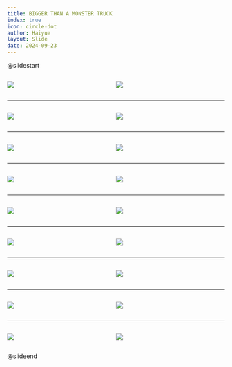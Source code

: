 ```yaml
---
title: BIGGER THAN A MONSTER TRUCK
index: true
icon: circle-dot
author: Haiyue
layout: Slide
date: 2024-09-23
---
```

 
@slidestart

<div style="display:flex">
<div style="flex:1">

![](https://raw.githubusercontent.com/yclord/reading/refs/heads/master/english/Level-L/BIGGER%20THAN%20A%20MONSTER%20TRUCK/001.webp)
</div>
<div style="flex:1">

![](https://raw.githubusercontent.com/yclord/reading/refs/heads/master/english/Level-L/BIGGER%20THAN%20A%20MONSTER%20TRUCK/002.webp)
</div>
</div>

---

<div style="display:flex">
<div style="flex:1">

![](https://raw.githubusercontent.com/yclord/reading/refs/heads/master/english/Level-L/BIGGER%20THAN%20A%20MONSTER%20TRUCK/003.webp)
</div>
<div style="flex:1">

![](https://raw.githubusercontent.com/yclord/reading/refs/heads/master/english/Level-L/BIGGER%20THAN%20A%20MONSTER%20TRUCK/004.webp)
</div>
</div>

---

<div style="display:flex">
<div style="flex:1">

![](https://raw.githubusercontent.com/yclord/reading/refs/heads/master/english/Level-L/BIGGER%20THAN%20A%20MONSTER%20TRUCK/005.webp)
</div>
<div style="flex:1">

![](https://raw.githubusercontent.com/yclord/reading/refs/heads/master/english/Level-L/BIGGER%20THAN%20A%20MONSTER%20TRUCK/006.webp)
</div>
</div>

---

<div style="display:flex">
<div style="flex:1">

![](https://raw.githubusercontent.com/yclord/reading/refs/heads/master/english/Level-L/BIGGER%20THAN%20A%20MONSTER%20TRUCK/007.webp)
</div>
<div style="flex:1">

![](https://raw.githubusercontent.com/yclord/reading/refs/heads/master/english/Level-L/BIGGER%20THAN%20A%20MONSTER%20TRUCK/008.webp)
</div>
</div>

---

<div style="display:flex">
<div style="flex:1">

![](https://raw.githubusercontent.com/yclord/reading/refs/heads/master/english/Level-L/BIGGER%20THAN%20A%20MONSTER%20TRUCK/009.webp)
</div>
<div style="flex:1">

![](https://raw.githubusercontent.com/yclord/reading/refs/heads/master/english/Level-L/BIGGER%20THAN%20A%20MONSTER%20TRUCK/010.webp)
</div>
</div>

---

<div style="display:flex">
<div style="flex:1">

![](https://raw.githubusercontent.com/yclord/reading/refs/heads/master/english/Level-L/BIGGER%20THAN%20A%20MONSTER%20TRUCK/011.webp)
</div>
<div style="flex:1">

![](https://raw.githubusercontent.com/yclord/reading/refs/heads/master/english/Level-L/BIGGER%20THAN%20A%20MONSTER%20TRUCK/012.webp)
</div>
</div>

---

<div style="display:flex">
<div style="flex:1">

![](https://raw.githubusercontent.com/yclord/reading/refs/heads/master/english/Level-L/BIGGER%20THAN%20A%20MONSTER%20TRUCK/013.webp)
</div>
<div style="flex:1">

![](https://raw.githubusercontent.com/yclord/reading/refs/heads/master/english/Level-L/BIGGER%20THAN%20A%20MONSTER%20TRUCK/014.webp)
</div>
</div>

---

<div style="display:flex">
<div style="flex:1">

![](https://raw.githubusercontent.com/yclord/reading/refs/heads/master/english/Level-L/BIGGER%20THAN%20A%20MONSTER%20TRUCK/015.webp)
</div>
<div style="flex:1">

![](https://raw.githubusercontent.com/yclord/reading/refs/heads/master/english/Level-L/BIGGER%20THAN%20A%20MONSTER%20TRUCK/016.webp)
</div>
</div>

---

<div style="display:flex">
<div style="flex:1">

![](https://raw.githubusercontent.com/yclord/reading/refs/heads/master/english/Level-L/BIGGER%20THAN%20A%20MONSTER%20TRUCK/017.webp)
</div>
<div style="flex:1">

![](https://raw.githubusercontent.com/yclord/reading/refs/heads/master/english/Level-L/BIGGER%20THAN%20A%20MONSTER%20TRUCK/018.webp)
</div>
</div>

@slideend